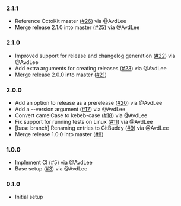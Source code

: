 ### 2.1.1
- Reference OctoKit master ([#26](https://github.com/WeTransfer/GitBuddy/pull/26)) via @AvdLee
- Merge release 2.1.0 into master ([#25](https://github.com/WeTransfer/GitBuddy/pull/25)) via @AvdLee

### 2.1.0
- Improved support for release and changelog generation ([#22](https://github.com/WeTransfer/GitBuddy/pull/22)) via @AvdLee
- Add extra arguments for creating releases ([#23](https://github.com/WeTransfer/GitBuddy/pull/23)) via @AvdLee
- Merge release 2.0.0 into master ([#21](https://github.com/WeTransfer/GitBuddy/pull/21))

### 2.0.0
- Add an option to release as a prerelease ([#20](https://github.com/WeTransfer/GitBuddy/pull/20)) via @AvdLee
- Add a --version argument ([#17](https://github.com/WeTransfer/GitBuddy/issues/17)) via @AvdLee
- Convert camelCase to kebeb-case ([#18](https://github.com/WeTransfer/GitBuddy/issues/18)) via @AvdLee
- Fix support for running tests on Linux ([#11](https://github.com/WeTransfer/GitBuddy/pull/11)) via @AvdLee
- [base branch] Renaming entries to GitBuddy ([#9](https://github.com/WeTransfer/GitBuddy/pull/9)) via @AvdLee
- Merge release 1.0.0 into master ([#8](https://github.com/WeTransfer/GitBuddy/pull/8))

### 1.0.0

- Implement CI ([#5](https://github.com/WeTransfer/GitBuddy/issues/5)) via @AvdLee
- Base setup ([#3](https://github.com/WeTransfer/GitBuddy/pull/3)) via @AvdLee

### 0.1.0

- Initial setup
